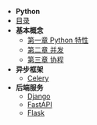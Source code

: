 
- **Python**
- [目录](python/README.md)
- **基本概念**
    - [第一章 Python 特性](python/chapter/advance.md)
    - [第二章 并发](python/chapter/concurrency.md)
    - [第三章 协程](python/chapter/coroutine.md)
- **异步框架**
    - [Celery](distributeCluster/chapter/celery.md)
- **后端服务**
    - [Django](django/README.md)
    - [FastAPI](fastapi/README.md)
    - [Flask](distributeCluster/chapter/flask.md)